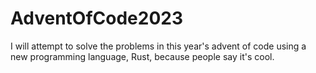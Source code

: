 # AdventOfCode2023

I will attempt to solve the problems in this year's advent of code using a new programming language, Rust, because people say it's cool.
